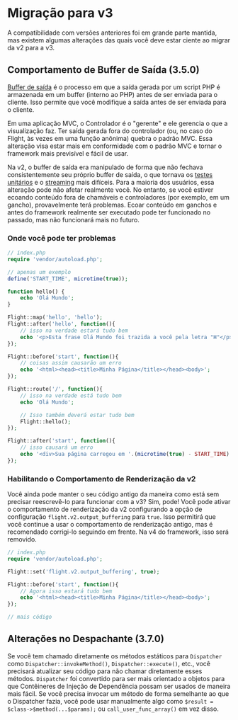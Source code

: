# Migração para v3

A compatibilidade com versões anteriores foi em grande parte mantida, mas existem algumas alterações das quais você deve estar ciente ao migrar da v2 para a v3.

## Comportamento de Buffer de Saída (3.5.0)

[Buffer de saída](https://stackoverflow.com/questions/2832010/what-is-output-buffering-in-php) é o processo em que a saída gerada por um script PHP é armazenada em um buffer (interno ao PHP) antes de ser enviada para o cliente. Isso permite que você modifique a saída antes de ser enviada para o cliente.

Em uma aplicação MVC, o Controlador é o "gerente" e ele gerencia o que a visualização faz. Ter saída gerada fora do controlador (ou, no caso do Flight, às vezes em uma função anônima) quebra o padrão MVC. Essa alteração visa estar mais em conformidade com o padrão MVC e tornar o framework mais previsível e fácil de usar.

Na v2, o buffer de saída era manipulado de forma que não fechava consistentemente seu próprio buffer de saída, o que tornava os [testes unitários](https://github.com/flightphp/core/pull/545/files#diff-eb93da0a3473574fba94c3c4160ce68e20028e30b267875ab0792ade0b0539a0R42) e o [streaming](https://github.com/flightphp/core/issues/413) mais difíceis. Para a maioria dos usuários, essa alteração pode não afetar realmente você. No entanto, se você estiver ecoando conteúdo fora de chamáveis e controladores (por exemplo, em um gancho), provavelmente terá problemas. Ecoar conteúdo em ganchos e antes do framework realmente ser executado pode ter funcionado no passado, mas não funcionará mais no futuro.

### Onde você pode ter problemas
```php
// index.php
require 'vendor/autoload.php';

// apenas um exemplo
define('START_TIME', microtime(true));

function hello() {
	echo 'Olá Mundo';
}

Flight::map('hello', 'hello');
Flight::after('hello', function(){
	// isso na verdade estará tudo bem
	echo '<p>Esta frase Olá Mundo foi trazida a você pela letra "H"</p>';
});

Flight::before('start', function(){
	// coisas assim causarão um erro
	echo '<html><head><title>Minha Página</title></head><body>';
});

Flight::route('/', function(){
	// isso na verdade está tudo bem
	echo 'Olá Mundo';

	// Isso também deverá estar tudo bem
	Flight::hello();
});

Flight::after('start', function(){
	// isso causará um erro
	echo '<div>Sua página carregou em '.(microtime(true) - START_TIME).' segundos</div></body></html>';
});
```

### Habilitando o Comportamento de Renderização da v2

Você ainda pode manter o seu código antigo da maneira como está sem precisar reescrevê-lo para funcionar com a v3? Sim, pode! Você pode ativar o comportamento de renderização da v2 configurando a opção de configuração `flight.v2.output_buffering` para `true`. Isso permitirá que você continue a usar o comportamento de renderização antigo, mas é recomendado corrigi-lo seguindo em frente. Na v4 do framework, isso será removido.

```php
// index.php
require 'vendor/autoload.php';

Flight::set('flight.v2.output_buffering', true);

Flight::before('start', function(){
	// Agora isso estará tudo bem
	echo '<html><head><title>Minha Página</title></head><body>';
});

// mais código
```

## Alterações no Despachante (3.7.0)

Se você tem chamado diretamente os métodos estáticos para `Dispatcher` como `Dispatcher::invokeMethod()`, `Dispatcher::execute()`, etc., você precisará atualizar seu código para não chamar diretamente esses métodos. `Dispatcher` foi convertido para ser mais orientado a objetos para que Contêineres de Injeção de Dependência possam ser usados de maneira mais fácil. Se você precisa invocar um método de forma semelhante ao que o Dispatcher fazia, você pode usar manualmente algo como `$result = $class->$method(...$params);` ou `call_user_func_array()` em vez disso.
